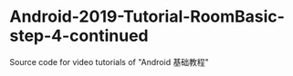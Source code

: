 # Android-2019-Tutorial-RoomBasic-step-4-continued
Source code for video tutorials of "Android 基础教程" 
